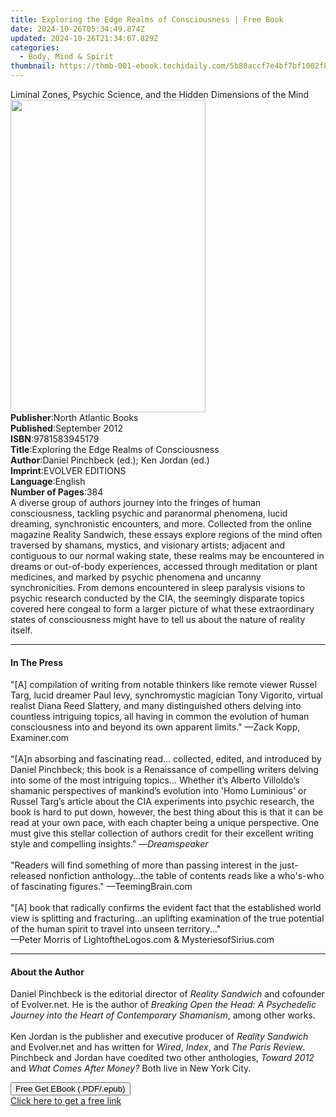 ```yaml
---
title: Exploring the Edge Realms of Consciousness | Free Book
date: 2024-10-26T05:34:49.874Z
updated: 2024-10-26T21:34:07.829Z
categories:
  - Body, Mind & Spirit
thumbnail: https://thmb-001-ebook.techidaily.com/5b80accf7e4bf7bf1002f8ae06ebcb57f18963bd60318289764031785d2b528c.jpg
---
```

<main id="book-container">
  <div class="flex flex-col">
    <div class="book-brief flex-1 py-6 px-4 sm:p-6 md:py-10 md:px-8">
      <!-- brief-->
      <div class="book-brief-main">
        Liminal Zones, Psychic Science, and the Hidden Dimensions of the Mind
      </div>
    </div>
    <div
      class="book-meta-info flex-1 grid gap-4 col-start-1 col-end-3 row-start-1 sm:mb-6 sm:grid-cols-4 lg:gap-6 lg:col-start-2 lg:row-end-6 lg:row-span-6 lg:mb-0"
    >
      <div
        class="book-meta-info-left place-content-center mt-4 p-4 text-sm leading-6 col-start-2 col-span-2 dark:text-slate-400"
      >
        <img
          class="w-full h-500 object-cover rounded-lg sm:h-255 sm:col-span-2 lg:col-span-full"
          src="https://img-001-ebook.techidaily.com/c11249799f66969dfb9e8c9aec1f2c2961d8b22c20ae8133595d2cfe46d2c20e.jpg"
          alt=""
          width="312"
          height="500"
        />
      </div>
      <div
        class="book-meta-info-right mt-2 col-start-1 row-start-2 col-span-3 self-center"
      >
        <!-- meta data  -->
        <div class="flex flex-col px-4 md:px-8">
          <div class="flex-1">
            <strong>Publisher</strong>:<span class="px-2"
              >North Atlantic Books</span
            >
          </div>
          <div class="flex-1">
            <strong>Published</strong>:<span class="px-2">September 2012</span>
          </div>
          <div class="flex-1">
            <strong>ISBN</strong>:<span class="px-2">9781583945179</span>
          </div>
          <div class="flex-1">
            <strong>Title</strong>:<span class="px-2"
              >Exploring the Edge Realms of Consciousness</span
            >
          </div>
          <div class="flex-1">
            <strong>Author</strong>:<span class="px-2"
              >Daniel Pinchbeck (ed.); Ken Jordan (ed.)</span
            >
          </div>
          <div class="flex-1">
            <strong>Imprint</strong>:<span class="px-2">EVOLVER EDITIONS</span>
          </div>
          <div class="flex-1">
            <strong>Language</strong>:<span class="px-2">English</span>
          </div>
          <div class="flex-1">
            <strong>Number of Pages</strong>:<span class="px-2">384</span>
          </div>
        </div>
      </div>
    </div>
    <div class="book-description flex-1 py-6 px-4 sm:p-6 md:py-10 md:px-8">
      <div class="book-description-main">
        <div accordion-content="" id="description">
          A diverse group of authors journey into the fringes of human
          consciousness, tackling psychic and paranormal phenomena, lucid
          dreaming, synchronistic encounters, and more. Collected from the
          online magazine Reality Sandwich, these essays explore regions of the
          mind often traversed by shamans, mystics, and visionary artists;
          adjacent and contiguous to our normal waking state, these realms may
          be encountered in dreams or out-of-body experiences, accessed through
          meditation or plant medicines, and marked by psychic phenomena and
          uncanny synchronicities. From demons encountered in sleep paralysis
          visions to psychic research conducted by the CIA, the seemingly
          disparate topics covered here congeal to form a larger picture of what
          these extraordinary states of consciousness might have to tell us
          about the nature of reality itself.
        </div>
      </div>
    </div>
    <div class="book-excerpts flex-1 py-6 px-4 sm:p-6 md:py-10 md:px-8">
      <!-- excerpts-->
      <div class="book-excerpts-main">
        <hr />
        <h4 class="placeholder placeholder-heading">
          <span>In The Press</span>
        </h4>
        <p>
          "[A] compilation of writing from notable thinkers like remote viewer
          Russel Targ, lucid dreamer Paul levy, synchromystic magician Tony
          Vigorito, virtual realist Diana Reed Slattery, and many distinguished
          others delving into countless intriguing topics, all having in common
          the evolution of human consciousness into and beyond its own apparent
          limits." —Zack Kopp, Examiner.com<br /><br />"[A]n absorbing and
          fascinating read... collected, edited, and introduced by Daniel
          Pinchbeck; this book is a Renaissance of compelling writers delving
          into some of the most intriguing topics... Whether it’s Alberto
          Villoldo’s shamanic perspectives of mankind’s evolution into 'Homo
          Luminious' or Russel Targ’s article about the CIA experiments into
          psychic research, the book is hard to put down, however, the best
          thing about this is that it can be read at your own pace, with each
          chapter being a unique perspective. One must give this stellar
          collection of authors credit for their excellent writing style and
          compelling insights." —<i>Dreamspeaker<br /><br /></i>"Readers will
          find something of more than passing interest in the just-released
          nonfiction anthology...the table of contents reads like a who's-who of
          fascinating figures." —TeemingBrain.com<br /><br />"[A] book that
          radically confirms the evident fact that the established world view is
          splitting and fracturing...an uplifting examination of the true
          potential of the human spirit to travel into unseen territory..."<br />—Peter
          Morris of LightoftheLogos.com &amp; MysteriesofSirius.com
        </p>
      </div>
    </div>
    <div class="book-about-author flex-1 py-6 px-4 sm:p-6 md:py-10 md:px-8">
      <!-- about author-->
      <div class="book-main-author-main">
        <hr />
        <h4 class="placeholder placeholder-heading">
          <span>About the Author</span>
        </h4>
        <p>
          Daniel Pinchbeck is the editorial director of
          <i>Reality Sandwich</i> and cofounder of Evolver.net. He is the author
          of
          <i
            >Breaking Open the Head: A Psychedelic Journey into the Heart of
            Contemporary Shamanism</i
          >, among other works. <br /><br />Ken Jordan is the publisher and
          executive producer of<i> Reality Sandwich</i> and Evolver.net and has
          written for <i>Wired</i>, <i>Index</i>, and <i>The Paris Review</i>.
          Pinchbeck and Jordan have coedited two other anthologies,
          <i>Toward 2012</i> and <i>What Comes After Money?</i> Both live in New
          York City.
        </p>
      </div>
    </div>
    <div class="book-free-get flex-1 py-6 px-4 sm:p-6 md:py-10 md:px-8">
      <button
        id="btn-free-get"
        class="bg-blue-500 hover:bg-blue-700 text-white font-bold py-2 px-4 rounded"
      >
        Free Get EBook (.PDF/.epub)
      </button>
      <div id="countdown-display" class="px-2 text-lg mt-2"></div>
      <a
        id="free-link"
        class="hidden bg-blue-500 hover:bg-blue-700 text-white font-bold py-2 px-4 rounded"
        href="https://www.ebooks.com/en-us/book/879330/exploring-the-edge-realms-of-consciousness/daniel-pinchbeck/"
        target="_blank"
        >Click here to get a free link</a
      >
    </div>
    <script>
      let countdownTime = 0;
      let countdownInterval = null;
      document
        .getElementById('btn-free-get')
        .addEventListener('click', startCountdown);
      function startCountdown() {
        countdownTime = new Date().getTime() + 60000 * 3;
        countdownInterval = setInterval(updateCountdown, 1000);
        document.getElementById('btn-free-get').disabled = true;
        document
          .getElementById('btn-free-get')
          .classList.add('bg-gray-500', 'cursor-not-allowed');
      }
      function updateCountdown() {
        let currentTime = new Date().getTime();
        let timeLeft = countdownTime - currentTime;
        let secondsLeft = Math.floor(timeLeft / 1000);
        document.getElementById('countdown-display').innerHTML =
          `Remaining time: ${secondsLeft} seconds.`;
        if (secondsLeft <= 0) {
          clearInterval(countdownInterval);
          document.getElementById('btn-free-get').classList.add('hidden');
          document.getElementById('free-link').classList.remove('hidden');
          document.getElementById('countdown-display').innerHTML = '';
        }
      }
    </script>
  </div>
</main>

<ins class="adsbygoogle"
      style="display:block"
      data-ad-client="ca-pub-7571918770474297"
      data-ad-slot="8358498916"
      data-ad-format="auto"
      data-full-width-responsive="true"></ins>
    